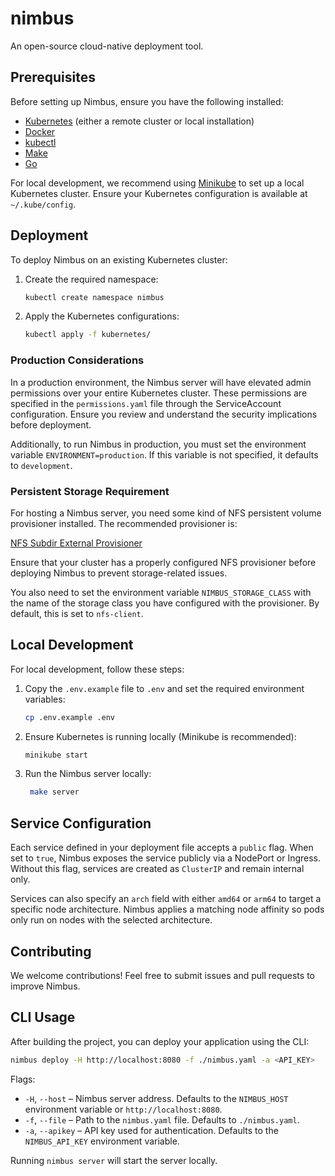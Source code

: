 # nimbus

An open-source cloud-native deployment tool.

## Prerequisites

Before setting up Nimbus, ensure you have the following installed:
- [Kubernetes](https://kubernetes.io/docs/setup/) (either a remote cluster or local installation)
- [Docker](https://docs.docker.com/get-docker/)
- [kubectl](https://kubernetes.io/docs/tasks/tools/)
- [Make](https://www.gnu.org/software/make/)
- [Go](https://go.dev/doc/install)

For local development, we recommend using [Minikube](https://minikube.sigs.k8s.io/docs/) to set up a local Kubernetes cluster. Ensure your Kubernetes configuration is available at `~/.kube/config`.

## Deployment

To deploy Nimbus on an existing Kubernetes cluster:

1. Create the required namespace:
   ```sh
   kubectl create namespace nimbus
   ```
2. Apply the Kubernetes configurations:
   ```sh
   kubectl apply -f kubernetes/
   ```

### Production Considerations

In a production environment, the Nimbus server will have elevated admin permissions over your entire Kubernetes cluster. These permissions are specified in the `permissions.yaml` file through the ServiceAccount configuration. Ensure you review and understand the security implications before deployment.

Additionally, to run Nimbus in production, you must set the environment variable `ENVIRONMENT=production`. If this variable is not specified, it defaults to `development`.

### Persistent Storage Requirement

For hosting a Nimbus server, you need some kind of NFS persistent volume provisioner installed. The recommended provisioner is:

[NFS Subdir External Provisioner](https://github.com/kubernetes-sigs/nfs-subdir-external-provisioner)

Ensure that your cluster has a properly configured NFS provisioner before deploying Nimbus to prevent storage-related issues.

You also need to set the environment variable `NIMBUS_STORAGE_CLASS` with the name of the storage class you have configured with the provisioner. By default, this is set to `nfs-client`.

## Local Development

For local development, follow these steps:

1. Copy the `.env.example` file to `.env` and set the required environment variables:
   ```sh
   cp .env.example .env
   ```
2. Ensure Kubernetes is running locally (Minikube is recommended):
   ```sh
   minikube start
   ```
3. Run the Nimbus server locally:
   ```sh
    make server
    ```

## Service Configuration

Each service defined in your deployment file accepts a `public` flag. When set
to `true`, Nimbus exposes the service publicly via a NodePort or Ingress.
Without this flag, services are created as `ClusterIP` and remain internal only.

Services can also specify an `arch` field with either `amd64` or `arm64` to
target a specific node architecture. Nimbus applies a matching node affinity so
pods only run on nodes with the selected architecture.

## Contributing

We welcome contributions! Feel free to submit issues and pull requests to improve Nimbus.

## CLI Usage

After building the project, you can deploy your application using the CLI:

```sh
nimbus deploy -H http://localhost:8080 -f ./nimbus.yaml -a <API_KEY>
```

Flags:

- `-H`, `--host` – Nimbus server address. Defaults to the `NIMBUS_HOST` environment variable or `http://localhost:8080`.
- `-f`, `--file` – Path to the `nimbus.yaml` file. Defaults to `./nimbus.yaml`.
- `-a`, `--apikey` – API key used for authentication. Defaults to the `NIMBUS_API_KEY` environment variable.

Running `nimbus server` will start the server locally.
